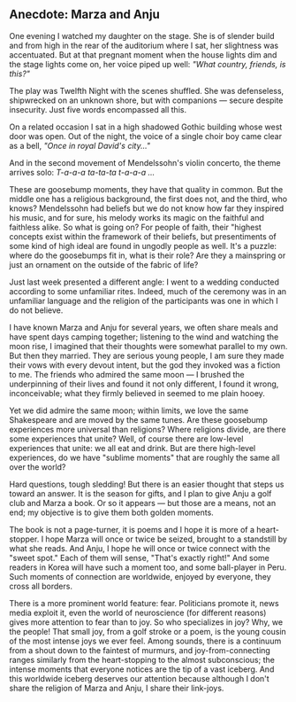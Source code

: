 ## Anecdote: Marza and Anju 

One evening I watched my daughter on the stage. She is of slender build and from high in the rear of the auditorium where I sat, her slightness was accentuated. But at that pregnant moment when the house lights dim and the stage lights come on, her voice piped up well: *"What country, friends, is this?"*

The play was Twelfth Night with the scenes shuffled. She was defenseless, shipwrecked on an unknown shore, but with companions &mdash; secure despite insecurity. Just five words encompassed all this. 

On a related occasion I sat in a high shadowed Gothic building whose west door was open. Out of the night, the voice of a single choir boy came clear as a bell, *"Once in royal David's city..."*

And in the second movement of Mendelssohn's violin concerto, the theme arrives solo: *T-a-a-a ta-ta-ta t-a-a-a ...*

These are goosebump moments, they have that quality in common. But the middle one has a religious background, the first does not, and the third, who knows? Mendelssohn had beliefs but we do not know how far they inspired his music, and for sure, his melody works its magic on the faithful and faithless alike. So what is going on? For people of faith, their "highest concepts exist within the framework of their beliefs, but presentiments of some kind of high ideal are found in ungodly people as well. It's a puzzle: where do the goosebumps fit in, what is their role? Are they a mainspring or just an ornament on the outside of the fabric of life? 

Just last week presented a different angle: I went to a wedding conducted according to some unfamiliar rites. Indeed, much of the ceremony was in an unfamiliar language and the religion of the participants was one in which I do not believe. 

I have known Marza and Anju for several years, we often share meals and have spent days camping together; listening to the wind and watching the moon rise, I imagined that their thoughts were somewhat parallel to my own. But then they married. They are serious young people, I am sure they made their vows with every devout intent, but the god they invoked was a fiction to me. The friends who admired the same moon &mdash; I brushed the underpinning of their lives and found it not only different, I found it wrong, inconceivable; what they firmly believed in seemed to me plain hooey. 

Yet we did admire the same moon; within limits, we love the same Shakespeare and are moved by the same tunes. Are these goosebump experiences more universal than religions? Where religions divide, are there some experiences that unite? Well, of course there are low-level experiences that unite: we all eat and drink. But are there high-level experiences, do we have "sublime moments" that are roughly the same all over the world? 

Hard questions, tough sledding! But there is an easier thought that steps us toward an answer. It is the season for gifts, and I plan to give Anju a golf club and Marza a book. Or so it appears &mdash; but those are a means, not an end; my objective is to give them both golden moments. 

The book is not a page-turner, it is poems and I hope it is more of a heart-stopper. I hope Marza will once or twice be seized, brought to a standstill by what she reads. And Anju, I hope he will once or twice connect with the "sweet spot." Each of them will sense, "That's exactly right!" And some readers in Korea will have such a moment too, and some ball-player in Peru. Such moments of connection are worldwide, enjoyed by everyone, they cross all borders. 

There is a more prominent world feature: fear. Politicians promote it, news media exploit it, even the world of neuroscience (for different reasons) gives more attention to fear than to joy. So who specializes in joy? Why, we the people! That small joy, from a golf stroke or a poem, is the young cousin of the most intense joys we ever feel. Among sounds, there is a continuum from a shout down to the faintest of murmurs, and joy-from-connecting ranges similarly from the heart-stopping to the almost subconscious; the intense moments that everyone notices are the tip of a vast iceberg. And this worldwide iceberg deserves our attention because although I don't share the religion of Marza and Anju, I share their link-joys. 